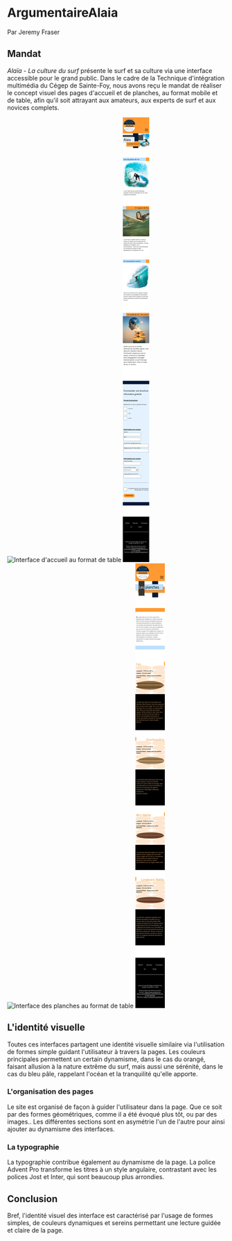 # ArgumentaireAlaia
Par Jeremy Fraser

## Mandat
*Alaïa - La culture du surf* présente le surf et sa culture via une interface accessible pour le grand public. Dans le cadre de la Technique d'intégration multimédia du Cégep de Sainte-Foy, nous avons reçu le mandat de réaliser le concept visuel des pages d'accueil et de planches, au format mobile et de table, afin qu'il soit attrayant aux amateurs, aux experts de surf et aux novices complets. 

![Interface d'accueil au format de table](interfaces/interfaceAccueilTable.jpg)
![Interface d'accueil au format mobile](interfaces/interfaceAccueilMobile.jpg)
![Interface des planches au format de table](interfaces/interfacePlanchesTable.jpg)
![Interface des planches au format mobile](interfaces/interfacePlancheMobile.jpg)

## L'identité visuelle
Toutes ces interfaces partagent une identité visuelle similaire via l'utilisation de formes simple guidant l'utilisateur à travers la pages. Les couleurs principales permettent un certain dynamisme, dans le cas du orangé, faisant allusion à la nature extrême du surf, mais aussi une sérénité, dans le cas du bleu pâle, rappelant l'océan et la tranquilité qu'elle apporte. 

### L'organisation des pages
Le site est organisé de façon à guider l'utilisateur dans la page. Que ce soit par des formes géométriques, comme il a été évoqué plus tôt, ou par des images.. Les différentes sections sont en asymétrie l'un de l'autre pour ainsi ajouter au dynamisme des interfaces.

### La typographie
La typographie contribue également au dynamisme de la page. La police Advent Pro transforme les titres à un style angulaire, contrastant avec les polices Jost et Inter, qui sont beaucoup plus arrondies. 

## Conclusion
Bref, l'identité visuel des interface est caractérisé par l'usage de formes simples, de couleurs dynamiques et sereins permettant une lecture guidée et claire de la page. 
